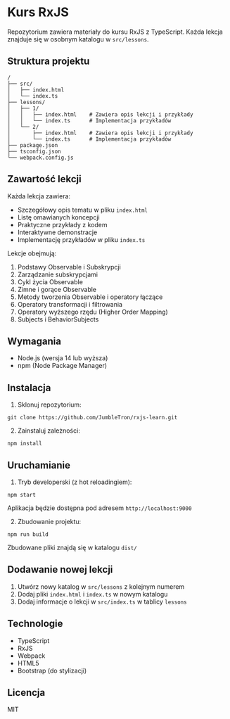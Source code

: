 # Kurs RxJS

Repozytorium zawiera materiały do kursu RxJS z TypeScript. Każda lekcja znajduje się w osobnym katalogu w `src/lessons`.

## Struktura projektu 

```
/
├── src/
│   ├── index.html
│   └── index.ts
├── lessons/
│   ├── 1/
│   │   ├── index.html    # Zawiera opis lekcji i przykłady
│   │   └── index.ts      # Implementacja przykładów
│   └── 2/
│       ├── index.html    # Zawiera opis lekcji i przykłady
│       └── index.ts      # Implementacja przykładów
├── package.json
├── tsconfig.json
└── webpack.config.js
```

## Zawartość lekcji

Każda lekcja zawiera:
- Szczegółowy opis tematu w pliku `index.html`
- Listę omawianych koncepcji
- Praktyczne przykłady z kodem
- Interaktywne demonstracje
- Implementację przykładów w pliku `index.ts`

Lekcje obejmują:
1. Podstawy Observable i Subskrypcji
2. Zarządzanie subskrypcjami
3. Cykl życia Observable
4. Zimne i gorące Observable
5. Metody tworzenia Observable i operatory łączące
6. Operatory transformacji i filtrowania
7. Operatory wyższego rzędu (Higher Order Mapping)
8. Subjects i BehaviorSubjects

## Wymagania

- Node.js (wersja 14 lub wyższa)
- npm (Node Package Manager)

## Instalacja

1. Sklonuj repozytorium:

`git clone https://github.com/JumbleTron/rxjs-learn.git`


2. Zainstaluj zależności:

`npm install`

## Uruchamianie

1. Tryb developerski (z hot reloadingiem):

`npm start`

Aplikacja będzie dostępna pod adresem `http://localhost:9000`

2. Zbudowanie projektu:

`npm run build`


Zbudowane pliki znajdą się w katalogu `dist/`

## Dodawanie nowej lekcji

1. Utwórz nowy katalog w `src/lessons` z kolejnym numerem
2. Dodaj pliki `index.html` i `index.ts` w nowym katalogu
3. Dodaj informacje o lekcji w `src/index.ts` w tablicy `lessons`

## Technologie

- TypeScript
- RxJS
- Webpack
- HTML5
- Bootstrap (do stylizacji)

## Licencja

MIT



